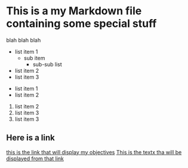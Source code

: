 
# This is a my Markdown file containing some special stuff

blah blah blah

- list item 1
    * sub item
       - sub-sub list
- list item 2
- list item 3


* list item 1
* list item 2

1. list item 2
2. list item 3
3. list item 3



## Here is a link

[this is the link that will display my objectives](www.example.com)
[This is the textx tha will be displayed from that link](https://kidszoo.org/wp-content/uploads/2023/09/swamp-monkey_intern-alyssa-3-scaled.jpg)


